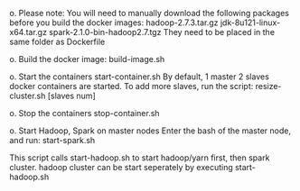 o. Please note:
You will need to manually download the following packages before you build the docker images:
    hadoop-2.7.3.tar.gz
    jdk-8u121-linux-x64.tar.gz
    spark-2.1.0-bin-hadoop2.7.tgz 
They need to be placed in the same folder as Dockerfile

o. Build the docker image:
build-image.sh

o. Start the containers
start-container.sh
By default, 1 master 2 slaves docker containers are started.
To add more slaves, run the script: resize-cluster.sh [slaves num] 

o. Stop the containers
stop-container.sh

o. Start Hadoop, Spark on master nodes
Enter the bash of the master node, and run:
start-spark.sh 

This script calls start-hadoop.sh to start hadoop/yarn first, then spark cluster.
hadoop cluster can be start seperately by executing start-hadoop.sh



